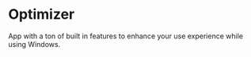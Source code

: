 # Optimizer
App with a ton of built in features to enhance your use experience while using Windows.
